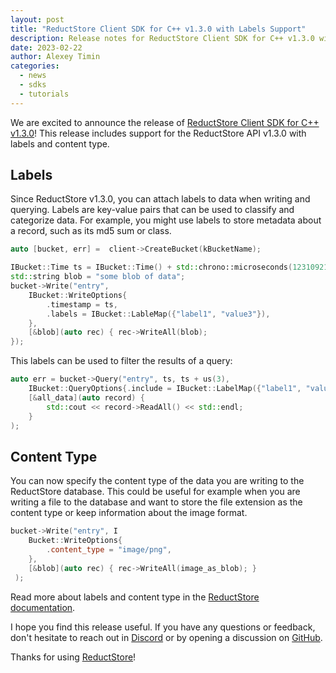 ```yaml
---
layout: post
title: "ReductStore Client SDK for C++ v1.3.0 with Labels Support"
description: Release notes for ReductStore Client SDK for C++ v1.3.0 with support for labels and content type
date: 2023-02-22
author: Alexey Timin
categories:
  - news
  - sdks
  - tutorials
---
```


We are excited to announce the release
of [ReductStore Client SDK for C++ v1.3.0](https://github.com/reductstore/reduct-cpp/releases/tag/v1.3.0)! This release
includes support for the ReductStore API v1.3.0 with labels and content type.

<!--more-->

## Labels

Since ReductStore v1.3.0, you can attach labels to data when writing and querying. Labels are key-value pairs that can be used
to classify and categorize data. For example, you might use labels to store metadata about a record, such as its md5 sum or class.

```cpp
auto [bucket, err] =  client->CreateBucket(kBucketName);

IBucket::Time ts = IBucket::Time() + std::chrono::microseconds(123109210);
std::string blob = "some blob of data";
bucket->Write("entry",
    IBucket::WriteOptions{
        .timestamp = ts,
        .labels = IBucket::LableMap({"label1", "value3"}),
    },
    [&blob](auto rec) { rec->WriteAll(blob); 
});

```

This labels can be used to filter the results of a query:

```cpp
auto err = bucket->Query("entry", ts, ts + us(3), 
    IBucket::QueryOptions{.include = IBucket::LabelMap({"label1", "value1"})},
    [&all_data](auto record) {
        std::cout << record->ReadAll() << std::endl;
    }
);

```

## Content Type

You can now specify the content type of the data you are writing to the ReductStore database. This could be useful for example
when you are writing a file to the database and want to store the file extension as the content type or keep information about
the image format.

```cpp
bucket->Write("entry", I
    Bucket::WriteOptions{
        .content_type = "image/png",
    },
    [&blob](auto rec) { rec->WriteAll(image_as_blob); }
 );
```

Read more about labels and content type in the [ReductStore documentation](https://docs.reduct.store/). 

I hope you find this release useful. If you have any questions or feedback, don't hesitate to reach out in [Discord](https://discord.gg/8wPtPGJYsn)
or by opening a discussion on [GitHub](https://github.com/reductstore/reductstore/discussions).

Thanks for using [ReductStore](https://www.reduct.store)!